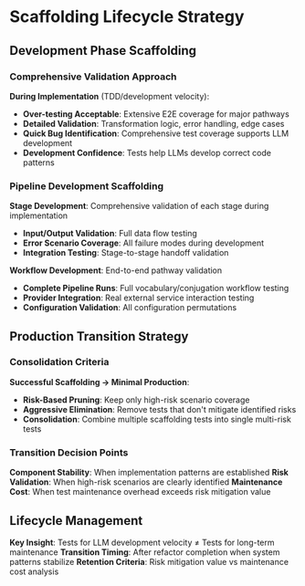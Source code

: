 # Scaffolding Lifecycle Strategy

## Development Phase Scaffolding

### Comprehensive Validation Approach
**During Implementation** (TDD/development velocity):
- **Over-testing Acceptable**: Extensive E2E coverage for major pathways
- **Detailed Validation**: Transformation logic, error handling, edge cases
- **Quick Bug Identification**: Comprehensive test coverage supports LLM development
- **Development Confidence**: Tests help LLMs develop correct code patterns

### Pipeline Development Scaffolding
**Stage Development**: Comprehensive validation of each stage during implementation
- **Input/Output Validation**: Full data flow testing
- **Error Scenario Coverage**: All failure modes during development
- **Integration Testing**: Stage-to-stage handoff validation

**Workflow Development**: End-to-end pathway validation
- **Complete Pipeline Runs**: Full vocabulary/conjugation workflow testing
- **Provider Integration**: Real external service interaction testing
- **Configuration Validation**: All configuration permutations

## Production Transition Strategy

### Consolidation Criteria
**Successful Scaffolding → Minimal Production**:
- **Risk-Based Pruning**: Keep only high-risk scenario coverage
- **Aggressive Elimination**: Remove tests that don't mitigate identified risks
- **Consolidation**: Combine multiple scaffolding tests into single multi-risk tests

### Transition Decision Points
**Component Stability**: When implementation patterns are established
**Risk Validation**: When high-risk scenarios are clearly identified
**Maintenance Cost**: When test maintenance overhead exceeds risk mitigation value

## Lifecycle Management

**Key Insight**: Tests for LLM development velocity ≠ Tests for long-term maintenance
**Transition Timing**: After refactor completion when system patterns stabilize
**Retention Criteria**: Risk mitigation value vs maintenance cost analysis
